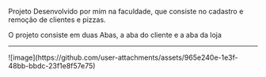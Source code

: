 Projeto Desenvolvido por mim na faculdade, que consiste no cadastro e remoção de clientes e pizzas.

O projeto consiste em duas Abas, a aba do cliente e a aba da loja


<hr>
![image](https://github.com/user-attachments/assets/965e240e-1e3f-48bb-bbdc-23f1e8f57e75)

 
